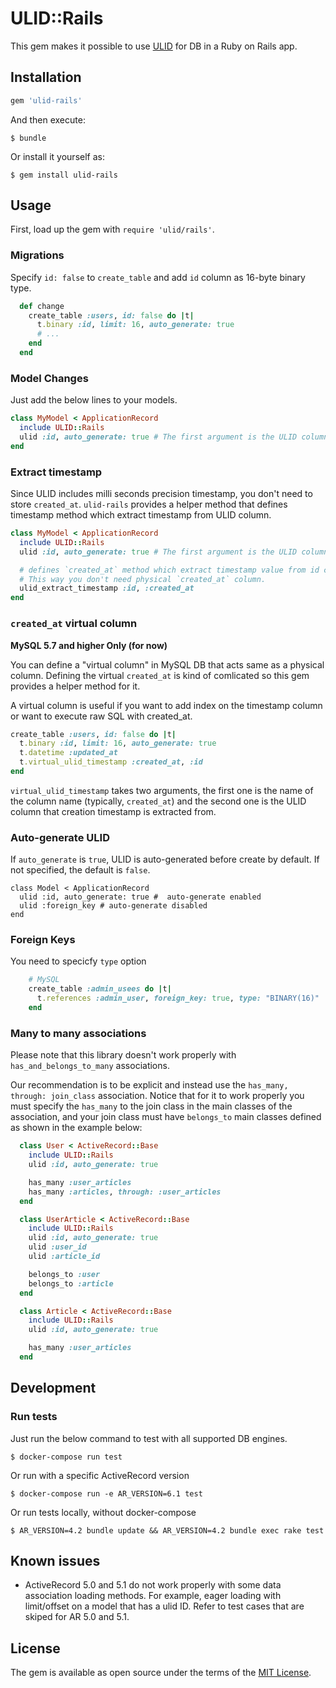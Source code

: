 # ULID::Rails

This gem makes it possible to use [ULID](https://github.com/ulid/spec) for DB in a Ruby on Rails app.

## Installation

```ruby
gem 'ulid-rails'
```

And then execute:

```
$ bundle
```

Or install it yourself as:

```
$ gem install ulid-rails
```

## Usage

First, load up the gem with `require 'ulid/rails'`.

### Migrations

Specify `id: false` to `create_table` and add `id` column as 16-byte binary type.

```ruby
  def change
    create_table :users, id: false do |t|
      t.binary :id, limit: 16, auto_generate: true
      # ...
    end
  end
```

### Model Changes

Just add the below lines to your models.

```ruby
class MyModel < ApplicationRecord
  include ULID::Rails
  ulid :id, auto_generate: true # The first argument is the ULID column name
end
```

### Extract timestamp

Since ULID includes milli seconds precision timestamp, you don't need to store `created_at`.
`ulid-rails` provides a helper method that defines timestamp method which extract timestamp from ULID column.

```ruby
class MyModel < ApplicationRecord
  include ULID::Rails
  ulid :id, auto_generate: true # The first argument is the ULID column name

  # defines `created_at` method which extract timestamp value from id column.
  # This way you don't need physical `created_at` column.
  ulid_extract_timestamp :id, :created_at
end
```

### `created_at` virtual column

**MySQL 5.7 and higher Only (for now)**

You can define a "virtual column" in MySQL DB that acts same as a physical column.
Defining the virtual `created_at` is kind of comlicated so this gem provides a helper method for it.

A virtual column is useful if you want to add index on the timestamp column or want to execute raw SQL with created_at.

```ruby
create_table :users, id: false do |t|
  t.binary :id, limit: 16, auto_generate: true
  t.datetime :updated_at
  t.virtual_ulid_timestamp :created_at, :id
end
```

`virtual_ulid_timestamp` takes two arguments, the first one is the name of the column name (typically, `created_at`) and the second one is the ULID column that creation timestamp is extracted from.

### Auto-generate ULID

If `auto_generate` is `true`, ULID is auto-generated before create by default.
If not specified, the default is `false`.

```
class Model < ApplicationRecord
  ulid :id, auto_generate: true #  auto-generate enabled
  ulid :foreign_key # auto-generate disabled
end
```

### Foreign Keys

You need to specicfy `type` option

```ruby
    # MySQL
    create_table :admin_usees do |t|
      t.references :admin_user, foreign_key: true, type: "BINARY(16)"
    end
```

### Many to many associations

Please note that this library doesn't work properly with `has_and_belongs_to_many` associations.

Our recommendation is to be explicit and instead use the `has_many, through: join_class` association. 
Notice that for it to work properly you must specify the `has_many` to the join class in the main classes of the association,
and your join class must have `belongs_to` main classes defined as shown in the example below:

```ruby
  class User < ActiveRecord::Base
    include ULID::Rails
    ulid :id, auto_generate: true

    has_many :user_articles
    has_many :articles, through: :user_articles
  end

  class UserArticle < ActiveRecord::Base
    include ULID::Rails
    ulid :id, auto_generate: true
    ulid :user_id
    ulid :article_id

    belongs_to :user
    belongs_to :article
  end

  class Article < ActiveRecord::Base
    include ULID::Rails
    ulid :id, auto_generate: true

    has_many :user_articles
  end
```

## Development

### Run tests

Just run the below command to test with all supported DB engines.

```
$ docker-compose run test
```

Or run with a specific ActiveRecord version

```
$ docker-compose run -e AR_VERSION=6.1 test
```

Or run tests locally, without docker-compose

```
$ AR_VERSION=4.2 bundle update && AR_VERSION=4.2 bundle exec rake test
```

## Known issues

- ActiveRecord 5.0 and 5.1 do not work properly with some data association loading methods. For example, eager loading with limit/offset on a model that has a ulid ID. Refer to test cases that are skiped for AR 5.0 and 5.1.

## License

The gem is available as open source under the terms of the [MIT License](https://opensource.org/licenses/MIT).
